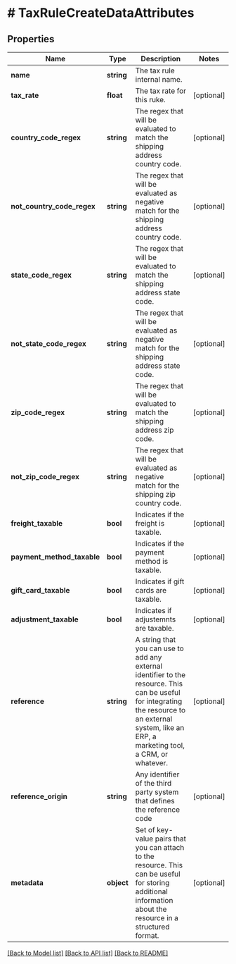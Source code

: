 # # TaxRuleCreateDataAttributes

## Properties

Name | Type | Description | Notes
------------ | ------------- | ------------- | -------------
**name** | **string** | The tax rule internal name. |
**tax_rate** | **float** | The tax rate for this ruke. | [optional]
**country_code_regex** | **string** | The regex that will be evaluated to match the shipping address country code. | [optional]
**not_country_code_regex** | **string** | The regex that will be evaluated as negative match for the shipping address country code. | [optional]
**state_code_regex** | **string** | The regex that will be evaluated to match the shipping address state code. | [optional]
**not_state_code_regex** | **string** | The regex that will be evaluated as negative match for the shipping address state code. | [optional]
**zip_code_regex** | **string** | The regex that will be evaluated to match the shipping address zip code. | [optional]
**not_zip_code_regex** | **string** | The regex that will be evaluated as negative match for the shipping zip country code. | [optional]
**freight_taxable** | **bool** | Indicates if the freight is taxable. | [optional]
**payment_method_taxable** | **bool** | Indicates if the payment method is taxable. | [optional]
**gift_card_taxable** | **bool** | Indicates if gift cards are taxable. | [optional]
**adjustment_taxable** | **bool** | Indicates if adjustemnts are taxable. | [optional]
**reference** | **string** | A string that you can use to add any external identifier to the resource. This can be useful for integrating the resource to an external system, like an ERP, a marketing tool, a CRM, or whatever. | [optional]
**reference_origin** | **string** | Any identifier of the third party system that defines the reference code | [optional]
**metadata** | **object** | Set of key-value pairs that you can attach to the resource. This can be useful for storing additional information about the resource in a structured format. | [optional]

[[Back to Model list]](../../README.md#models) [[Back to API list]](../../README.md#endpoints) [[Back to README]](../../README.md)
